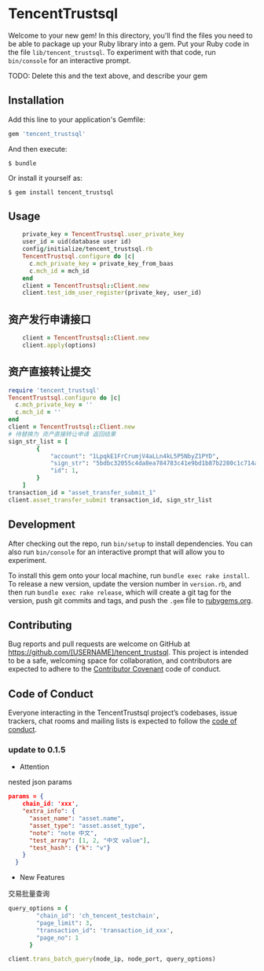# TencentTrustsql

Welcome to your new gem! In this directory, you'll find the files you need to be able to package up your Ruby library into a gem. Put your Ruby code in the file `lib/tencent_trustsql`. To experiment with that code, run `bin/console` for an interactive prompt.

TODO: Delete this and the text above, and describe your gem

## Installation

Add this line to your application's Gemfile:

```ruby
gem 'tencent_trustsql'
```

And then execute:

    $ bundle

Or install it yourself as:

    $ gem install tencent_trustsql

## Usage

```ruby
    private_key = TencentTrustsql.user_private_key
    user_id = uid(database user id)
    config/initialize/tencent_trustsql.rb
    TencentTrustsql.configure do |c|
      c.mch_private_key = private_key_from_baas
      c.mch_id = mch_id
    end
    client = TencentTrustsql::Client.new
    client.test_idm_user_register(private_key, user_id)
```
## 资产发行申请接口
```ruby
    client = TencentTrustsql::Client.new
    client.apply(options)
```
## 资产直接转让提交
```ruby
require 'tencent_trustsql'
TencentTrustsql.configure do |c|
  c.mch_private_key = ''
  c.mch_id = ''
end
client = TencentTrustsql::Client.new
# 待替换为 资产直接转让申请 返回结果
sign_str_list = [
        {
            "account": "1LpqkE1FrCrumjV4aLLn4kL5P5NbyZ1PYD",
            "sign_str": "5bdbc32055c4da8ea784783c41e9bd1b87b2280c1c714a3876e557ca0d4594fc",
            "id": 1,
        }
    ]
transaction_id = "asset_transfer_submit_1"
client.asset_transfer_submit transaction_id, sign_str_list
```


## Development

After checking out the repo, run `bin/setup` to install dependencies. You can also run `bin/console` for an interactive prompt that will allow you to experiment.

To install this gem onto your local machine, run `bundle exec rake install`. To release a new version, update the version number in `version.rb`, and then run `bundle exec rake release`, which will create a git tag for the version, push git commits and tags, and push the `.gem` file to [rubygems.org](https://rubygems.org).

## Contributing

Bug reports and pull requests are welcome on GitHub at https://github.com/[USERNAME]/tencent_trustsql. This project is intended to be a safe, welcoming space for collaboration, and contributors are expected to adhere to the [Contributor Covenant](http://contributor-covenant.org) code of conduct.

## Code of Conduct

Everyone interacting in the TencentTrustsql project’s codebases, issue trackers, chat rooms and mailing lists is expected to follow the [code of conduct](https://github.com/[USERNAME]/tencent_trustsql/blob/master/CODE_OF_CONDUCT.md).

### update to 0.1.5

- Attention

nested json params

```json
params = {
    chain_id: 'xxx',
    "extra_info": {
      "asset_name": "asset.name",
      "asset_type": "asset.asset_type",
      "note": "note 中文",
      "test_array": [1, 2, "中文 value"],
      "test_hash": {"k": "v"}
    }
  }
```

- New Features

交易批量查询

```ruby
query_options = {
        "chain_id": 'ch_tencent_testchain',
        "page_limit": 3,
        "transaction_id": 'transaction_id_xxx',
        "page_no": 1
      }

client.trans_batch_query(node_ip, node_port, query_options)
```
